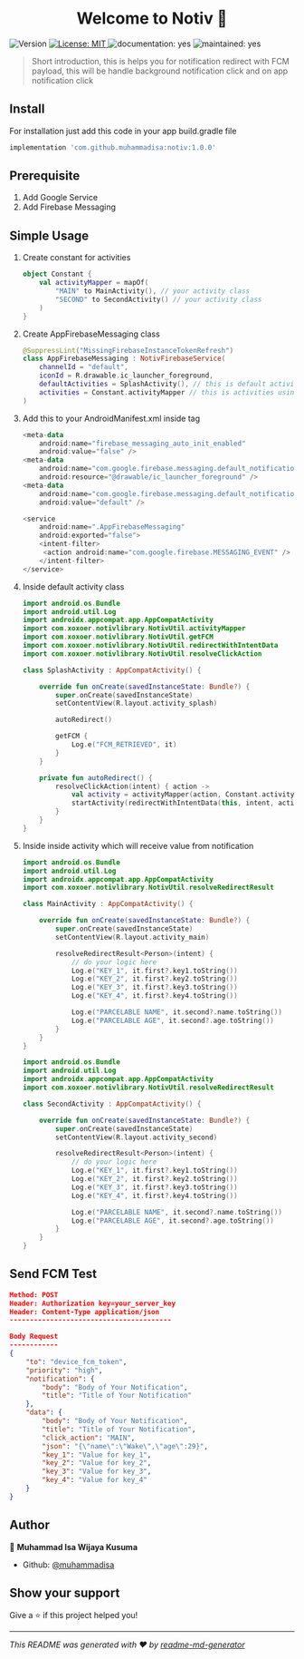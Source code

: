 <h1 align="center">Welcome to Notiv 👋</h1>
<p>
  <img alt="Version" src="https://img.shields.io/badge/version-1.0.0-blue.svg?cacheSeconds=2592000" />
  <a href="#" target="_blank">
    <img alt="License: MIT" src="https://img.shields.io/badge/License-MIT-yellow.svg" />
  </a>
  <img alt="documentation: yes" src="https://img.shields.io/badge/Documentation-Yes-green.svg" />
  <img alt="maintained: yes" src="https://img.shields.io/badge/Maintained-Yes-green.svg" />
</p>



> Short introduction, this is helps you for notification redirect with FCM payload, this will be handle background notification click and on app notification click

## Install

For installation just add this code in your app build.gradle file

```groovy
implementation 'com.github.muhammadisa:notiv:1.0.0'
```

## Prerequisite

1. Add Google Service
2. Add Firebase Messaging

## Simple Usage

1. Create constant for activities

   ```kotlin
   object Constant {
       val activityMapper = mapOf(
           "MAIN" to MainActivity(), // your activity class
           "SECOND" to SecondActivity() // your activity class
       )
   }
   ```
   
2. Create AppFirebaseMessaging class

   ```kotlin
   @SuppressLint("MissingFirebaseInstanceTokenRefresh")
   class AppFirebaseMessaging : NotivFirebaseService(
       channelId = "default",
       iconId = R.drawable.ic_launcher_foreground,
       defaultActivities = SplashActivity(), // this is default activity
       activities = Constant.activityMapper // this is activities using map
   )
   ```
   
3. Add this to your AndroidManifest.xml inside <application> tag

   ```kotlin
   <meta-data
       android:name="firebase_messaging_auto_init_enabled"
       android:value="false" />
   <meta-data
       android:name="com.google.firebase.messaging.default_notification_icon"
       android:resource="@drawable/ic_launcher_foreground" />
   <meta-data
       android:name="com.google.firebase.messaging.default_notification_channel_id"
       android:value="default" />
   
   <service
       android:name=".AppFirebaseMessaging"
       android:exported="false">
       <intent-filter>
   	    <action android:name="com.google.firebase.MESSAGING_EVENT" />
       </intent-filter>
   </service>
   ```

   

4. Inside default activity class

   ```kotlin
   import android.os.Bundle
   import android.util.Log
   import androidx.appcompat.app.AppCompatActivity
   import com.xoxoer.notivlibrary.NotivUtil.activityMapper
   import com.xoxoer.notivlibrary.NotivUtil.getFCM
   import com.xoxoer.notivlibrary.NotivUtil.redirectWithIntentData
   import com.xoxoer.notivlibrary.NotivUtil.resolveClickAction
   
   class SplashActivity : AppCompatActivity() {
   
       override fun onCreate(savedInstanceState: Bundle?) {
           super.onCreate(savedInstanceState)
           setContentView(R.layout.activity_splash)
   
           autoRedirect()
   
           getFCM {
               Log.e("FCM_RETRIEVED", it)
           }
       }
   
       private fun autoRedirect() {
           resolveClickAction(intent) { action ->
               val activity = activityMapper(action, Constant.activityMapper)
               startActivity(redirectWithIntentData(this, intent, activity))
           }
       }
   }
   ```

5. Inside inside activity which will receive value from notification

   ```kotlin
   import android.os.Bundle
   import android.util.Log
   import androidx.appcompat.app.AppCompatActivity
   import com.xoxoer.notivlibrary.NotivUtil.resolveRedirectResult
   
   class MainActivity : AppCompatActivity() {
   
       override fun onCreate(savedInstanceState: Bundle?) {
           super.onCreate(savedInstanceState)
           setContentView(R.layout.activity_main)
   
           resolveRedirectResult<Person>(intent) {
               // do your logic here
               Log.e("KEY_1", it.first?.key1.toString())
               Log.e("KEY_2", it.first?.key2.toString())
               Log.e("KEY_3", it.first?.key3.toString())
               Log.e("KEY_4", it.first?.key4.toString())
   
               Log.e("PARCELABLE NAME", it.second?.name.toString())
               Log.e("PARCELABLE AGE", it.second?.age.toString())
           }
       }
   }
   ```

   

   ```kotlin
   import android.os.Bundle
   import android.util.Log
   import androidx.appcompat.app.AppCompatActivity
   import com.xoxoer.notivlibrary.NotivUtil.resolveRedirectResult
   
   class SecondActivity : AppCompatActivity() {
   
       override fun onCreate(savedInstanceState: Bundle?) {
           super.onCreate(savedInstanceState)
           setContentView(R.layout.activity_second)
   
           resolveRedirectResult<Person>(intent) {
               // do your logic here
               Log.e("KEY_1", it.first?.key1.toString())
               Log.e("KEY_2", it.first?.key2.toString())
               Log.e("KEY_3", it.first?.key3.toString())
               Log.e("KEY_4", it.first?.key4.toString())
   
               Log.e("PARCELABLE NAME", it.second?.name.toString())
               Log.e("PARCELABLE AGE", it.second?.age.toString())
           }
       }
   }
   ```

## Send FCM Test

```json
Method: POST
Header: Authorization key=your_server_key
Header: Content-Type application/json
----------------------------------------

Body Request
------------
{
    "to": "device_fcm_token",
    "priority": "high",
    "notification": {
        "body": "Body of Your Notification",
        "title": "Title of Your Notification"
    },
    "data": {
        "body": "Body of Your Notification",
        "title": "Title of Your Notification",
        "click_action": "MAIN",
        "json": "{\"name\":\"Wake\",\"age\":29}",
        "key_1": "Value for key_1",
        "key_2": "Value for key_2",
        "key_3": "Value for key_3",
        "key_4": "Value for key_4"
    }
}
```



## Author

👤 **Muhammad Isa Wijaya Kusuma**

* Github: [@muhammadisa](https://github.com/muhammadisa)

## Show your support

Give a ⭐️ if this project helped you!

***
_This README was generated with ❤️ by [readme-md-generator](https://github.com/kefranabg/readme-md-generator)_


